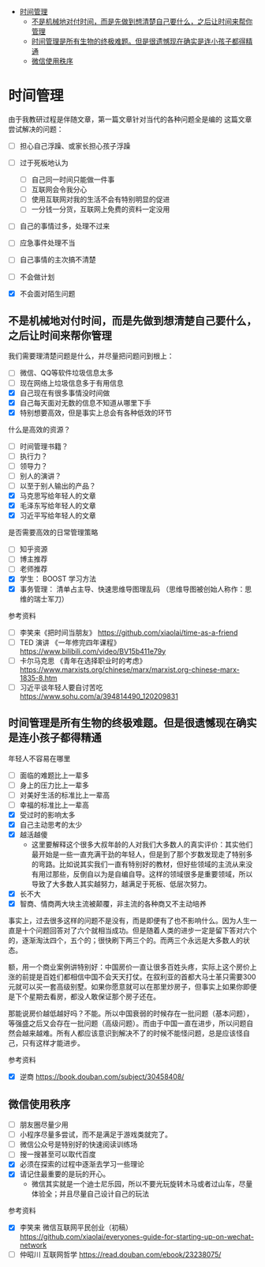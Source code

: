 - [时间管理](#时间管理)
  - [不是机械地对付时间，而是先做到想清楚自己要什么，之后让时间来帮你管理](#不是机械地对付时间而是先做到想清楚自己要什么之后让时间来帮你管理)
  - [时间管理是所有生物的终极难题。但是很遗憾现在确实是连小孩子都得精通](#时间管理是所有生物的终极难题但是很遗憾现在确实是连小孩子都得精通)
  - [微信使用秩序](#微信使用秩序)


# 时间管理

由于我教研过程是伴随文章，第一篇文章针对当代的各种问题全是编的
这篇文章尝试解决的问题：
- [ ] 担心自己浮躁、或家长担心孩子浮躁
- [ ] 过于死板地认为
  - [ ] 自己同一时间只能做一件事
  - [ ] 互联网会令我分心
  - [ ] 使用互联网对我的生活不会有特别明显的促进
  - [ ] 一分钱一分货，互联网上免费的资料一定没用
- [ ] 自己的事情过多，处理不过来
- [ ] 应急事件处理不当
- [ ] 自己事情的主次搞不清楚
- [ ] 不会做计划
- [X] 不会面对陌生问题


## 不是机械地对付时间，而是先做到想清楚自己要什么，之后让时间来帮你管理

我们需要理清楚问题是什么，并尽量把问题问到根上：
- [ ] 微信、QQ等软件垃圾信息太多
- [ ] 现在网络上垃圾信息多于有用信息
- [X] 自己现在有很多事情没时间做
- [X] 自己每天面对无数的信息不知道从哪里下手
- [X] 特别想要高效，但是事实上总会有各种低效的环节

什么是高效的资源？
- [ ] 时间管理书籍？
- [ ] 执行力？
- [ ] 领导力？
- [ ] 别人的演讲？
- [ ] 以至于别人输出的产品？
- [X] 马克思写给年轻人的文章
- [X] 毛泽东写给年轻人的文章
- [X] 习近平写给年轻人的文章

是否需要高效的日常管理策略
- [ ] 知乎资源
- [ ] 博主推荐
- [ ] 老师推荐
- [X] 学生： BOOST 学习方法
- [X] 事务管理： 清单占主导、快速思维导图理乱码 （思维导图被创始人称作：思维的瑞士军刀）

参考资料
- [ ] 李笑来《把时间当朋友》 https://github.com/xiaolai/time-as-a-friend
- [ ] TED 演讲 《一年修完四年课程》https://www.bilibili.com/video/BV15b411e79y
- [ ] 卡尔马克思 《青年在选择职业时的考虑》 https://www.marxists.org/chinese/marx/marxist.org-chinese-marx-1835-8.htm
- [ ] 习近平谈年轻人要自讨苦吃 https://www.sohu.com/a/394814490_120209831

## 时间管理是所有生物的终极难题。但是很遗憾现在确实是连小孩子都得精通

年轻人不容易在哪里
- [ ] 面临的难题比上一辈多
- [ ] 身上的压力比上一辈多
- [ ] 对美好生活的标准比上一辈高
- [ ] 幸福的标准比上一辈高
- [X] 受过时的影响太多
- [X] 自己主动思考的太少
- [X] 越活越傻
  + 这里要解释这个很多大叔年龄的人对我们大多数人的真实评价：其实他们最开始是一些一直充满干劲的年轻人，但是到了那个岁数发现走了特别多的弯路。比如说其实我们一直有特别好的教材，但好些领域的主流从来没有用过那些，反倒自以为是自编自导。这样的领域很多是重要领域，所以导致了大多数人其实越努力，越满足于死板、低层次努力。
- [X] 长不大
- [X] 智商、情商两大块主流被颠覆，非主流的各种商又不主动培养

事实上，过去很多这样的问题不是没有，而是即便有了也不影响什么。因为人生一直是十个问题回答对了六个就相当成功。但是随着人类的进步一定是留下答对六个的，逐渐淘汰四个，五个的；很快刷下两三个的。而两三个永远是大多数人的状态。

额，用一个商业案例讲特别好：中国房价一直让很多百姓头疼，实际上这个房价上涨的前提是百姓们都相信中国不会天天打仗。在叙利亚的首都大马士革只需要300元就可以买一套高级别墅。如果你愿意就可以在那里炒房子，但事实上如果你即便是下个星期去看房，都没人敢保证那个房子还在。

那能说房价越低越好吗？不能。所以中国衰弱的时候存在一批问题（基本问题），等强盛之后又会存在一批问题（高级问题）。而由于中国一直在进步，所以问题自然会越来越难。所有人都应该意识到解决不了的时候不能怪问题，总是应该怪自己，只有这样才能进步。

参考资料
- [X] 逆商 https://book.douban.com/subject/30458408/

## 微信使用秩序

- [ ] 朋友圈尽量少用
- [ ] 小程序尽量多尝试，而不是满足于游戏类就完了。
- [ ] 微信公众号是特别好的快速阅读训练场
- [ ] 搜一搜甚至可以取代百度
- [X] 必须在探索的过程中逐渐去学习一些理论
- [X] 请记住最重要的是玩的开心。
  - 微信其实就是一个迪士尼乐园，所以不要光玩旋转木马或者过山车，尽量体验全；并且尽量自己设计自己的玩法

参考资料
- [X] 李笑来 微信互联网平民创业（初稿） https://github.com/xiaolai/everyones-guide-for-starting-up-on-wechat-network
- [ ] 仲昭川 互联网哲学 https://read.douban.com/ebook/23238075/